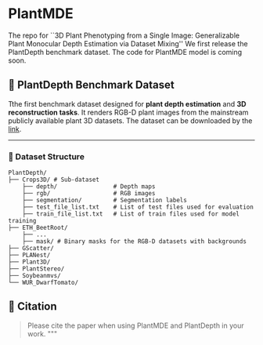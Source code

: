 # PlantMDE
The repo for ``3D Plant Phenotyping from a Single Image: Generalizable Plant Monocular Depth Estimation via Dataset Mixing''
We first release the PlantDepth benchmark dataset. The code for PlantMDE model is coming soon.

## 🌱 PlantDepth Benchmark Dataset 
Tthe first benchmark dataset designed for **plant depth estimation** and **3D reconstruction tasks**. It renders RGB-D plant images from the mainstream publicly available plant 3D datasets. The dataset can be downloaded by the [link](https://drive.google.com/file/d/1XbDwjUn16dVl7F6uGNvpgtFU-uLm1jeb/view?usp=drive_link).


---

### 📂 Dataset Structure
```
PlantDepth/
├── Crops3D/ # Sub-dataset
    ├── depth/                # Depth maps 
    ├── rgb/                  # RGB images 
    ├── segmentation/         # Segmentation labels 
    ├── test_file_list.txt    # List of test files used for evaluation
    ├── train_file_list.txt   # List of train files used for model training
├── ETH_BeetRoot/
    ├── ...
    ├── mask/ # Binary masks for the RGB-D datasets with backgrounds
├── GScatter/
├── PLANest/
├── Plant3D/
├── PlantStereo/
├── Soybeanmvs/
└── WUR_DwarfTomato/
```
## 📢 Citation
> Please cite the paper when using PlantMDE and PlantDepth in your work.
"""
